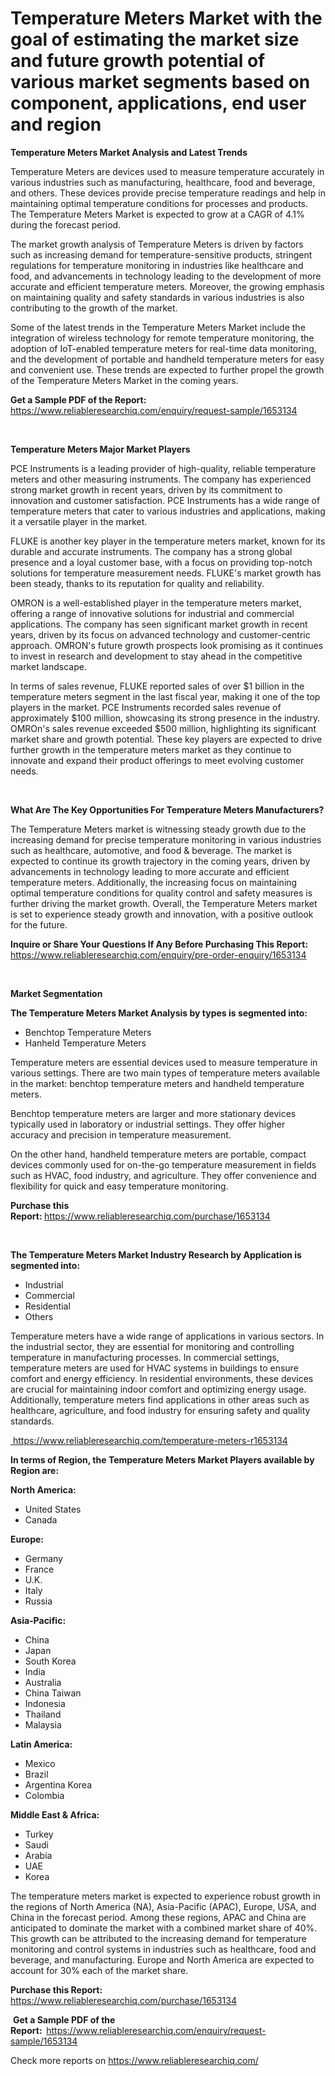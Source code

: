 <p><h1>Temperature Meters Market with the goal of estimating the market size and future growth potential of various market segments based on component, applications, end user and region</h1></p><p><strong>Temperature Meters Market Analysis and Latest Trends</strong></p>
<p><p>Temperature Meters are devices used to measure temperature accurately in various industries such as manufacturing, healthcare, food and beverage, and others. These devices provide precise temperature readings and help in maintaining optimal temperature conditions for processes and products. The Temperature Meters Market is expected to grow at a CAGR of 4.1% during the forecast period.</p><p>The market growth analysis of Temperature Meters is driven by factors such as increasing demand for temperature-sensitive products, stringent regulations for temperature monitoring in industries like healthcare and food, and advancements in technology leading to the development of more accurate and efficient temperature meters. Moreover, the growing emphasis on maintaining quality and safety standards in various industries is also contributing to the growth of the market.</p><p>Some of the latest trends in the Temperature Meters Market include the integration of wireless technology for remote temperature monitoring, the adoption of IoT-enabled temperature meters for real-time data monitoring, and the development of portable and handheld temperature meters for easy and convenient use. These trends are expected to further propel the growth of the Temperature Meters Market in the coming years.</p></p>
<p><strong>Get a Sample PDF of the Report:&nbsp;</strong> <a href="https://www.reliableresearchiq.com/enquiry/request-sample/1653134">https://www.reliableresearchiq.com/enquiry/request-sample/1653134</a></p>
<p>&nbsp;</p>
<p><strong>Temperature Meters Major Market Players</strong></p>
<p><p>PCE Instruments is a leading provider of high-quality, reliable temperature meters and other measuring instruments. The company has experienced strong market growth in recent years, driven by its commitment to innovation and customer satisfaction. PCE Instruments has a wide range of temperature meters that cater to various industries and applications, making it a versatile player in the market.</p><p>FLUKE is another key player in the temperature meters market, known for its durable and accurate instruments. The company has a strong global presence and a loyal customer base, with a focus on providing top-notch solutions for temperature measurement needs. FLUKE's market growth has been steady, thanks to its reputation for quality and reliability.</p><p>OMRON is a well-established player in the temperature meters market, offering a range of innovative solutions for industrial and commercial applications. The company has seen significant market growth in recent years, driven by its focus on advanced technology and customer-centric approach. OMRON's future growth prospects look promising as it continues to invest in research and development to stay ahead in the competitive market landscape.</p><p>In terms of sales revenue, FLUKE reported sales of over $1 billion in the temperature meters segment in the last fiscal year, making it one of the top players in the market. PCE Instruments recorded sales revenue of approximately $100 million, showcasing its strong presence in the industry. OMROn's sales revenue exceeded $500 million, highlighting its significant market share and growth potential. These key players are expected to drive further growth in the temperature meters market as they continue to innovate and expand their product offerings to meet evolving customer needs.</p></p>
<p>&nbsp;</p>
<p><strong>What Are The Key Opportunities For Temperature Meters Manufacturers?</strong></p>
<p><p>The Temperature Meters market is witnessing steady growth due to the increasing demand for precise temperature monitoring in various industries such as healthcare, automotive, and food & beverage. The market is expected to continue its growth trajectory in the coming years, driven by advancements in technology leading to more accurate and efficient temperature meters. Additionally, the increasing focus on maintaining optimal temperature conditions for quality control and safety measures is further driving the market growth. Overall, the Temperature Meters market is set to experience steady growth and innovation, with a positive outlook for the future.</p></p>
<p><strong>Inquire or Share Your Questions If Any Before Purchasing This Report:</strong> <a href="https://www.reliableresearchiq.com/enquiry/pre-order-enquiry/1653134">https://www.reliableresearchiq.com/enquiry/pre-order-enquiry/1653134</a></p>
<p>&nbsp;</p>
<p><strong>Market Segmentation</strong></p>
<p><strong>The Temperature Meters Market Analysis by types is segmented into:</strong></p>
<p><ul><li>Benchtop Temperature Meters</li><li>Hanheld Temperature Meters</li></ul></p>
<p><p>Temperature meters are essential devices used to measure temperature in various settings. There are two main types of temperature meters available in the market: benchtop temperature meters and handheld temperature meters. </p><p>Benchtop temperature meters are larger and more stationary devices typically used in laboratory or industrial settings. They offer higher accuracy and precision in temperature measurement.</p><p>On the other hand, handheld temperature meters are portable, compact devices commonly used for on-the-go temperature measurement in fields such as HVAC, food industry, and agriculture. They offer convenience and flexibility for quick and easy temperature monitoring.</p></p>
<p><strong>Purchase this Report:&nbsp;</strong><a href="https://www.reliableresearchiq.com/purchase/1653134">https://www.reliableresearchiq.com/purchase/1653134</a></p>
<p>&nbsp;</p>
<p><strong>The Temperature Meters Market Industry Research by Application is segmented into:</strong></p>
<p><ul><li>Industrial</li><li>Commercial</li><li>Residential</li><li>Others</li></ul></p>
<p><p>Temperature meters have a wide range of applications in various sectors. In the industrial sector, they are essential for monitoring and controlling temperature in manufacturing processes. In commercial settings, temperature meters are used for HVAC systems in buildings to ensure comfort and energy efficiency. In residential environments, these devices are crucial for maintaining indoor comfort and optimizing energy usage. Additionally, temperature meters find applications in other areas such as healthcare, agriculture, and food industry for ensuring safety and quality standards.</p></p>
<p><a href="https://www.reliableresearchiq.com/temperature-meters-r1653134">&nbsp;https://www.reliableresearchiq.com/temperature-meters-r1653134</a></p>
<p><strong>In terms of Region, the Temperature Meters Market Players available by Region are:</strong></p>
<p>
    <p> <strong> North America: </strong>
        <ul>
            <li>United States</li>
            <li>Canada</li>
        </ul>
        </p> 
    <p> <strong> Europe: </strong>
        <ul>
            <li>Germany</li>
            <li>France</li>
            <li>U.K.</li>
            <li>Italy</li>
            <li>Russia</li>
        </ul>
        </p> 
    <p> <strong> Asia-Pacific: </strong>
        <ul>
            <li>China</li>
            <li>Japan</li>
            <li>South Korea</li>
            <li>India</li>
            <li>Australia</li>
            <li>China Taiwan</li>
            <li>Indonesia</li>
            <li>Thailand</li>
            <li>Malaysia</li>
        </ul>
        </p> 
    <p> <strong> Latin America: </strong>
        <ul>
            <li>Mexico</li>
            <li>Brazil</li>
            <li>Argentina Korea</li>
            <li>Colombia</li>
        </ul>
        </p> 
    <p> <strong> Middle East & Africa: </strong>
        <ul>
            <li>Turkey</li>
            <li>Saudi</li>
            <li>Arabia</li>
            <li>UAE</li>
            <li>Korea</li>
        </ul>
    </p>
    </p>
<p><p>The temperature meters market is expected to experience robust growth in the regions of North America (NA), Asia-Pacific (APAC), Europe, USA, and China in the forecast period. Among these regions, APAC and China are anticipated to dominate the market with a combined market share of 40%. This growth can be attributed to the increasing demand for temperature monitoring and control systems in industries such as healthcare, food and beverage, and manufacturing. Europe and North America are expected to account for 30% each of the market share.</p></p>
<p><strong>Purchase this Report: </strong><a href="https://www.reliableresearchiq.com/purchase/1653134">https://www.reliableresearchiq.com/purchase/1653134</a></p>
<p>&nbsp;<strong>Get a Sample PDF of the Report:&nbsp;&nbsp;</strong><a href="https://www.reliableresearchiq.com/enquiry/request-sample/1653134">https://www.reliableresearchiq.com/enquiry/request-sample/1653134</a></p>
<p><strong></strong></p>
<p>Check more reports on <a href="https://www.reliableresearchiq.com/">https://www.reliableresearchiq.com/</a></p>